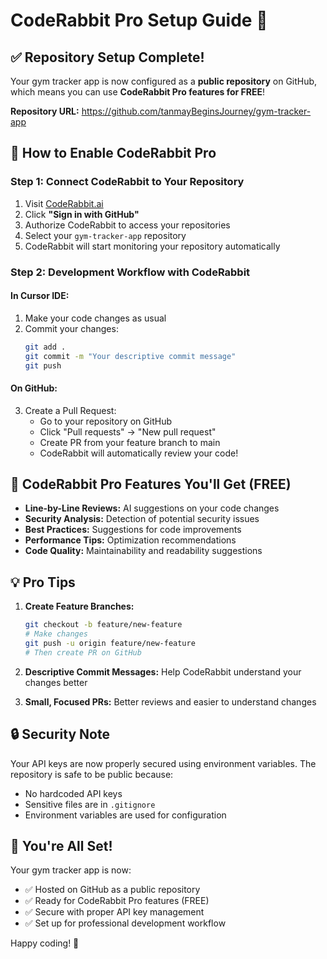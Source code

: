 # CodeRabbit Pro Setup Guide 🤖

## ✅ Repository Setup Complete!

Your gym tracker app is now configured as a **public repository** on GitHub, which means you can use **CodeRabbit Pro features for FREE**!

**Repository URL:** https://github.com/tanmayBeginsJourney/gym-tracker-app

## 🚀 How to Enable CodeRabbit Pro

### Step 1: Connect CodeRabbit to Your Repository
1. Visit [CodeRabbit.ai](https://coderabbit.ai)
2. Click **"Sign in with GitHub"**
3. Authorize CodeRabbit to access your repositories
4. Select your `gym-tracker-app` repository
5. CodeRabbit will start monitoring your repository automatically

### Step 2: Development Workflow with CodeRabbit

#### In Cursor IDE:
1. Make your code changes as usual
2. Commit your changes:
   ```bash
   git add .
   git commit -m "Your descriptive commit message"
   git push
   ```

#### On GitHub:
3. Create a Pull Request:
   - Go to your repository on GitHub
   - Click "Pull requests" → "New pull request"
   - Create PR from your feature branch to main
   - CodeRabbit will automatically review your code!

## 🎯 CodeRabbit Pro Features You'll Get (FREE)

- **Line-by-Line Reviews:** AI suggestions on your code changes
- **Security Analysis:** Detection of potential security issues
- **Best Practices:** Suggestions for code improvements
- **Performance Tips:** Optimization recommendations
- **Code Quality:** Maintainability and readability suggestions

## 💡 Pro Tips

1. **Create Feature Branches:** 
   ```bash
   git checkout -b feature/new-feature
   # Make changes
   git push -u origin feature/new-feature
   # Then create PR on GitHub
   ```

2. **Descriptive Commit Messages:** Help CodeRabbit understand your changes better

3. **Small, Focused PRs:** Better reviews and easier to understand changes

## 🔒 Security Note

Your API keys are now properly secured using environment variables. The repository is safe to be public because:
- No hardcoded API keys
- Sensitive files are in `.gitignore`
- Environment variables are used for configuration

## 🎉 You're All Set!

Your gym tracker app is now:
- ✅ Hosted on GitHub as a public repository
- ✅ Ready for CodeRabbit Pro features (FREE)
- ✅ Secure with proper API key management
- ✅ Set up for professional development workflow

Happy coding! 💪 